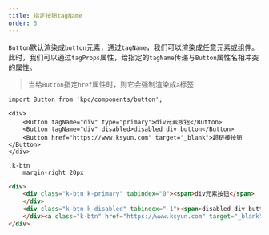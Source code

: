 ```yaml
---
title: 指定按钮tagName
order: 5
---
```


`Button`默认渲染成`button`元素，通过`tagName`，我们可以渲染成任意元素或组件。
此时，我们可以通过`tagProps`属性，给指定的`tagName`传递与`Button`属性名相冲突的属性。

> 当给`Button`指定`href`属性时，则它会强制渲染成`a`标签

```vdt
import Button from 'kpc/components/button';

<div>
    <Button tagName="div" type="primary">div元素按钮</Button>
    <Button tagName="div" disabled>disabled div button</Button>
    <Button href="https://www.ksyun.com" target="_blank">超链接按钮</Button>
</div>
```

```styl
.k-btn
    margin-right 20px
```
```html
<div>
    <div class="k-btn k-primary" tabindex="0"><span>div元素按钮</span>
    </div>
    <div class="k-btn k-disabled" tabindex="-1"><span>disabled div button</span>
    </div><a class="k-btn" href="https://www.ksyun.com" target="_blank" tabindex="0"><span>超链接按钮</span></a>
</div>
```